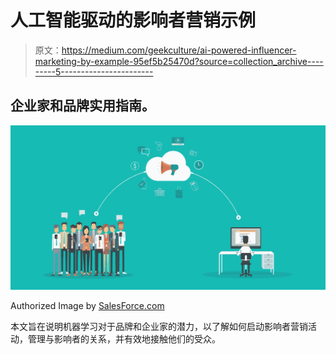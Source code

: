 # 人工智能驱动的影响者营销示例

> 原文：<https://medium.com/geekculture/ai-powered-influencer-marketing-by-example-95ef5b25470d?source=collection_archive---------5----------------------->

## 企业家和品牌实用指南。

![](img/4e477f095c09cb5ea2c46c4f983905cf.png)

Authorized Image by [SalesForce.com](https://www.salesforce.com/ca/blog/2017/03/2017-state-of-influencer-marketing.html)

本文旨在说明机器学习对于品牌和企业家的潜力，以了解如何启动影响者营销活动，管理与影响者的关系，并有效地接触他们的受众。